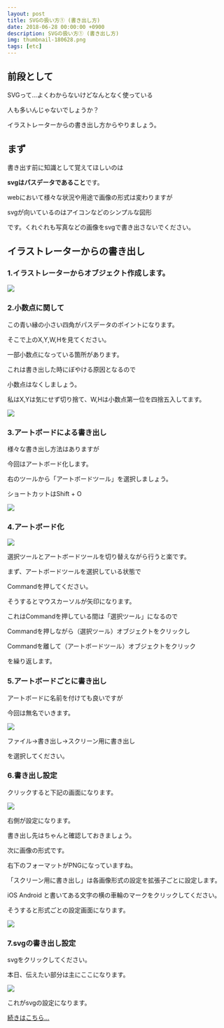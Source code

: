 ```yaml
---
layout: post
title: SVGの扱い方① (書き出し方)
date: 2018-06-28 00:00:00 +0900
description: SVGの扱い方① (書き出し方)
img: thumbnail-180628.png
tags: [etc]
---
```

<style>
	* {
		word-break: break-all;
	}
</style>

## 前段として

SVGって...よくわからないけどなんとなく使っている

人も多いんじゃないでしょうか？

イラストレーターからの書き出し方からやりましょう。

## まず

書き出す前に知識として覚えてほしいのは

**svgはパスデータであること**です。

webにおいて様々な状況や用途で画像の形式は変わりますが

svgが向いているのはアイコンなどのシンプルな図形

です。くれぐれも写真などの画像をsvgで書き出さないでください。

## イラストレーターからの書き出し

### 1.イラストレーターからオブジェクト作成します。

![](http://nekokke.tech/assets/img/svg/1.png)

### 2.小数点に関して

この青い縁の小さい四角がパスデータのポイントになります。

そこで上のX,Y,W,Hを見てください。

一部小数点になっている箇所があります。

これは書き出した時にぼやける原因となるので

小数点はなくしましょう。

私はX,Yは気にせず切り捨て、W,Hは小数点第一位を四捨五入してます。

![](http://nekokke.tech/assets/img/svg/2.png)

### 3.アートボードによる書き出し

様々な書き出し方法はありますが

今回はアートボード化します。

右のツールから「アートボードツール」を選択しましょう。

ショートカットはShift + O

![](http://nekokke.tech/assets/img/svg/3.png)

### 4.アートボード化

![](http://nekokke.tech/assets/img/svg/4.png)

選択ツールとアートボードツールを切り替えながら行うと楽です。

まず、アートボードツールを選択している状態で

Commandを押してください。

そうするとマウスカーソルが矢印になります。

これはCommandを押している間は「選択ツール」になるので

Commandを押しながら（選択ツール）オブジェクトをクリックし

Commandを離して（アートボードツール）オブジェクトをクリック

を繰り返します。

### 5.アートボードごとに書き出し

アートボードに名前を付けても良いですが

今回は無名でいきます。

![](http://nekokke.tech/assets/img/svg/5.png)

ファイル→書き出し→スクリーン用に書き出し

を選択してください。

### 6.書き出し設定

クリックすると下記の画面になります。

![](http://nekokke.tech/assets/img/svg/6.png)

右側が設定になります。

書き出し先はちゃんと確認しておきましょう。

次に画像の形式です。

右下のフォーマットがPNGになっていますね。

「スクリーン用に書き出し」は各画像形式の設定を拡張子ごとに設定します。

iOS Android と書いてある文字の横の車輪のマークをクリックしてください。

そうすると形式ごとの設定画面になります。

![](http://nekokke.tech/assets/img/svg/7.png)

### 7.svgの書き出し設定

svgをクリックしてください。

本日、伝えたい部分は主にここになります。

![](http://nekokke.tech/assets/img/svg/8.png)

これがsvgの設定になります。

[続きはこちら…](http://nekokke.tech/svg/#-)

